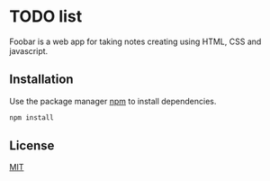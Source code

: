 # TODO list

Foobar is a web app for taking notes creating using HTML, CSS and javascript.

## Installation

Use the package manager [npm](https://www.npmjs.com/) to install dependencies.

```bash
npm install
```

## License
[MIT](https://choosealicense.com/licenses/mit/)
